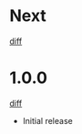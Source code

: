 # Next

[diff](https://github.com/Shinigami92/vite-ts-nameof/compare/1.0.0...main)

# 1.0.0

[diff](https://github.com/Shinigami92/vite-ts-nameof/compare/3218a98e52ec662ee126952eefb77d2ee07a8bb0...1.0.0)

- Initial release
